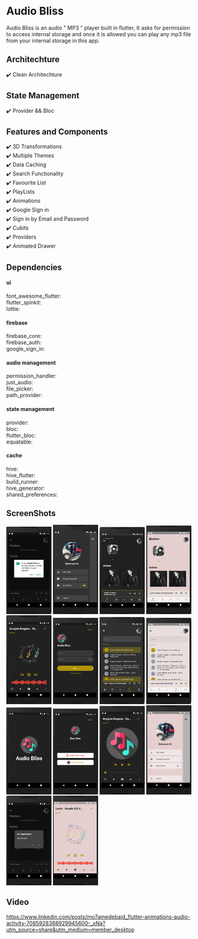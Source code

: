 # Audio Bliss

Audio Bliss is an audio " MP3 " player built in flutter, It asks for permission to access internal storage and once it is allowed you can play any mp3 file from your internal storage in this app.

## Architechture

✔️ Clean Architechture <br />

## State Management

✔️ Provider && Bloc <br />

## Features and Components

✔️ 3D Transformations <br />
✔️ Multiple Themes <br />
✔️ Data Caching <br />
✔️ Search Functionality <br />
✔️ Favourite List <br />
✔️ PlayLists <br />
✔️ Animations <br />
✔️ Google Sign in <br />
✔️ Sign in by Email and Password <br />
✔️ Cubits <br />
✔️ Providers <br />
✔️ Animated Drawer <br />

## Dependencies

#### ui        
font_awesome_flutter:       
flutter_spinkit:        
lottie:     

#### firebase
firebase_core:      
firebase_auth:      
google_sign_in:     


#### audio management
permission_handler:     
just_audio:     
file_picker:        
path_provider:      

#### state management
provider:       
bloc:       
flutter_bloc:       
equatable:      

#### cache
hive:       
hive_flutter:       
build_runner:       
hive_generator:     
shared_preferences:     

## ScreenShots

<p float="left">
  <img src="https://github.com/mo7amedaliEbaid/audio-bliss/blob/b262689ba345c375a8e147c9a4c8b1cf0b70774a/audiobliss_screenshots/ask_permission.png" width="120" />
  <img src="https://github.com/mo7amedaliEbaid/audio-bliss/blob/b262689ba345c375a8e147c9a4c8b1cf0b70774a/audiobliss_screenshots/drawer_dark.png" width="120" /> 
  <img src="https://github.com/mo7amedaliEbaid/audio-bliss/blob/b262689ba345c375a8e147c9a4c8b1cf0b70774a/audiobliss_screenshots/home_dark.png" width="120" />
   <img src="https://github.com/mo7amedaliEbaid/audio-bliss/blob/b262689ba345c375a8e147c9a4c8b1cf0b70774a/audiobliss_screenshots/home_light.png" width="120" />
   <img src="https://github.com/mo7amedaliEbaid/audio-bliss/blob/b262689ba345c375a8e147c9a4c8b1cf0b70774a/audiobliss_screenshots/playing_dark.png" width="120" />
   <img src="https://github.com/mo7amedaliEbaid/audio-bliss/blob/b262689ba345c375a8e147c9a4c8b1cf0b70774a/audiobliss_screenshots/signin.png" width="120" />
   <img src="https://github.com/mo7amedaliEbaid/audio-bliss/blob/b262689ba345c375a8e147c9a4c8b1cf0b70774a/audiobliss_screenshots/songs_dark.png" width="120" />
   <img src="https://github.com/mo7amedaliEbaid/audio-bliss/blob/b262689ba345c375a8e147c9a4c8b1cf0b70774a/audiobliss_screenshots/songs_light.png" width="120" />
   <img src="https://github.com/mo7amedaliEbaid/audio-bliss/blob/b262689ba345c375a8e147c9a4c8b1cf0b70774a/audiobliss_screenshots/splash.png" width="120" />
   <img src="https://github.com/mo7amedaliEbaid/audio-bliss/blob/b262689ba345c375a8e147c9a4c8b1cf0b70774a/audiobliss_screenshots/signin1.png" width="120" />
   <img src="https://github.com/mo7amedaliEbaid/audio-bliss/blob/b262689ba345c375a8e147c9a4c8b1cf0b70774a/audiobliss_screenshots/playing_off.png" width="120" />
   <img src="https://github.com/mo7amedaliEbaid/audio-bliss/blob/b262689ba345c375a8e147c9a4c8b1cf0b70774a/audiobliss_screenshots/drawe_light.png" width="120" />
   <img src="https://github.com/mo7amedaliEbaid/audio-bliss/blob/b262689ba345c375a8e147c9a4c8b1cf0b70774a/audiobliss_screenshots/close_app.png" width="120" />
   <img src="https://github.com/mo7amedaliEbaid/audio-bliss/blob/c81425c44c0615bc3d6aa5641ec48d77ec9189bf/audiobliss_screenshots/playing_light.png" width="120" />
</p>

## Video
https://www.linkedin.com/posts/mo7amedebaid_flutter-animations-audio-activity-7085928388929945600-_xNa?utm_source=share&utm_medium=member_desktop
